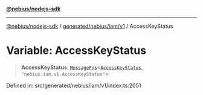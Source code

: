 [**@nebius/nodejs-sdk**](../../../../../README.md)

---

[@nebius/nodejs-sdk](../../../../../README.md) / [generated/nebius/iam/v1](../README.md) / AccessKeyStatus

# Variable: AccessKeyStatus

> **AccessKeyStatus**: [`MessageFns`](../../../../../runtime/protos/core/interfaces/MessageFns.md)\<[`AccessKeyStatus`](../interfaces/AccessKeyStatus.md), `"nebius.iam.v1.AccessKeyStatus"`\>

Defined in: src/generated/nebius/iam/v1/index.ts:2051

